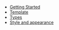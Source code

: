 * [Getting Started](spinner/es5-getting-started.md)
* [Template](spinner/template.md)
* [Types](spinner/types.md)
* [Style and appearance](spinner/style.md)